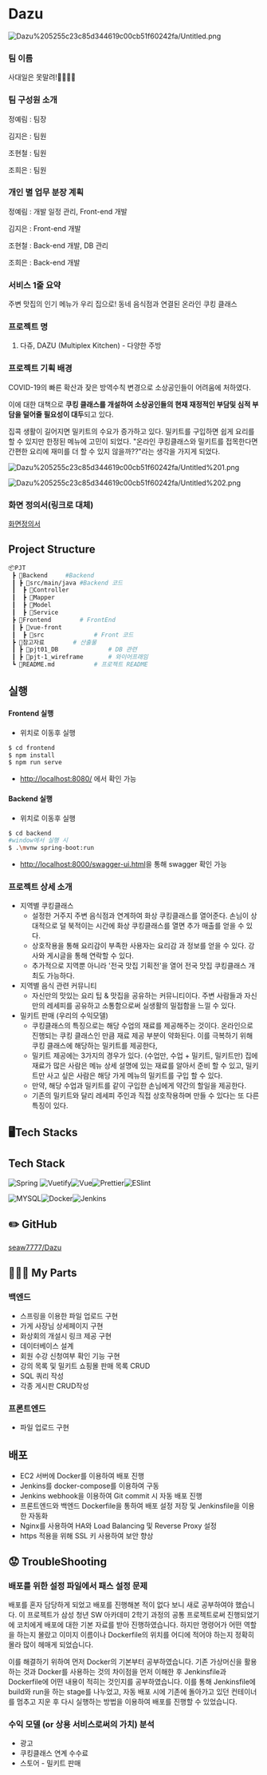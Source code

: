 # Dazu

![Dazu%205255c23c85d344619c00cb51f60242fa/Untitled.png](Dazu%205255c23c85d344619c00cb51f60242fa/Untitled.png)

### 팀 이름

사대일은 못말려!👨‍👩‍👧‍👧

### 팀 구성원 소개

정예림 : 팀장

김지은 : 팀원

조현철 : 팀원

조희은 : 팀원

### 개인 별 업무 분장 계획

정예림 : 개발 일정 관리, Front-end 개발

김지은 : Front-end 개발

조현철 : Back-end 개발, DB 관리

조희은 : Back-end 개발

### 서비스 1줄 요약

주변 맛집의 인기 메뉴가 우리 집으로! 동네 음식점과 연결된 온라인 쿠킹 클래스

### 프로젝트 명

1. 다쥬, DAZU (Multiplex Kitchen) - 다양한 주방

### 프로젝트 기획 배경

COVID-19의 빠른 확산과 잦은 방역수칙 변경으로 소상공인들이 어려움에 처하였다.

이에 대한 대책으로 **쿠킹 클래스를 개설하여 소상공인들의 현재 재정적인 부담및 심적 부담을 덜어줄 필요성이 대두**되고 있다.

집콕 생활이 길어지면 밀키트의 수요가 증가하고 있다. 밀키트를 구입하면 쉽게 요리를 할 수 있지만 한정된 메뉴에 고민이 되었다. "온라인 쿠킹클래스와 밀키트를 접목한다면 간편한 요리에 재미를 더 할 수 있지 않을까??"라는 생각을 가지게 되었다.

![Dazu%205255c23c85d344619c00cb51f60242fa/Untitled%201.png](Dazu%205255c23c85d344619c00cb51f60242fa/Untitled%201.png)

![Dazu%205255c23c85d344619c00cb51f60242fa/Untitled%202.png](Dazu%205255c23c85d344619c00cb51f60242fa/Untitled%202.png)

### 화면 정의서(링크로 대체)

[화면정의서](https://www.notion.so/80b7e8725f9b43219aa8793b042a95bb)

## Project Structure

```bash
📦PJT
 ┣ 📂Backend		#Backend
 ┃ ┣ 📂src/main/java	#Backend 코드
 ┃  ┣ 📂Controller
 ┃  ┣ 📂Mapper
 ┃  ┣ 📂Model
 ┃  ┣ 📂Service
 ┣ 📂Frontend		# FrontEnd
 ┃ ┣ 📂vue-front 
 ┃ 	┣ 📂src				# Front 코드
 ┣ 📂참고자료		# 산출물
 ┃ ┣ 📂pjt01_DB				# DB 관련
 ┃ ┣ 📂pjt-1_wireframe		# 와이어프래임
 ┗ 📜README.md			# 프로젝트 README
```

## 실행

#### Frontend 실행

- 위치로 이동후 실행

```bash
$ cd frontend
$ npm install
$ npm run serve
```

- [http://localhost:8080/](http://localhost:8080/) 에서 확인 가능

#### Backend 실행

- 위치로 이동후 실행

```bash
$ cd backend
#window에서 실행 시
$ .\mvnw spring-boot:run
```

- [http://localhost:8000/swagger-ui.html](http://localhost:8000/swagger-ui.html%EC%9D%84)을 통해 swagger 확인 가능

### 프로젝트 상세 소개

- 지역별 쿠킹클래스
    - 설정한 거주지 주변 음식점과 연계하여 화상 쿠킹클래스를 열어준다. 손님이 상대적으로 덜 북적이는 시간에 화상 쿠킹클래스를 열면 추가 매출를 얻을 수 있다.
    - 상호작용을 통해 요리감이 부족한 사용자는 요리감 과 정보를 얻을 수 있다. 강사와 게시글을 통해 연락할 수 있다.
    - 추가적으로 지역뿐 아니라 '전국 맛집 기획전'을 열어 전국 맛집 쿠킹클래스 개최도 가능하다.
- 지역별 음식 관련 커뮤니티
    - 자신만의 맛있는 요리 팁 & 맛집을 공유하는 커뮤니티이다. 주변 사람들과 자신만의 레세피를 공유하고 소통함으로써 실생활의 밀접함을 느낄 수 있다.
- 밀키트 판매 (우리의 수익모델)
    - 쿠킹클래스의 특징으로는 해당 수업의 재료를 제공해주는 것이다. 온라인으로 진행되는 쿠킹 클래스인 만큼 재료 제공 부분이 약화된다. 이를 극복하기 위해 쿠킹 클래스에 해당하는 밀키트를 제공한다,
    - 밀키트 제공에는 3가지의 경우가 있다. (수업만, 수업 + 밀키트, 밀키트만) 집에 재료가 많은 사람은 메뉴 상세 설명에 있는 재료를 알아서 준비 할 수 있고, 밀키트만 사고 싶은 사람은 해당 가게 메뉴의 밀키트를 구입 할 수 있다.
    - 만약, 해당 수업과 밀키트를 같이 구입한 손님에게 약간의 할일을 제공한다.
    - 기존의 밀키트와 달리 레세피 주인과 직접 상호작용하며 만들 수 있다는 또 다른 특징이 있다.

## 🖥️Tech Stacks

## Tech Stack

![Spring](https://img.shields.io/badge/Vue-2.6.12-green?style=flat&logo=Vue.js) ![Vuetify](https://img.shields.io/badge/Vuetify-2.0.9-green?style=flat&logo=Vuetify)![Vue](https://img.shields.io/badge/Spring-2.42-success?style=flat&logo=Spring)![Prettier](https://img.shields.io/badge/Prettier-%5E6.0.0-yellow?style=flat&logo=Prettier)![ESlint](https://img.shields.io/badge/ESlint-4.5.0-yellow?style=flat&logo=ESlint)

![MYSQL](https://img.shields.io/badge/MySQL-4479A1?style=flat-square&logo=MySQL&logoColor=white)![Docker](https://img.shields.io/badge/Docker-2496ED?style=flat-square&logo=Docker&logoColor=white)![Jenkins](https://img.shields.io/badge/Jenkins-D24939?style=flat-square&logo=Jenkins&logoColor=white)

## ✏️ GitHub

[seaw7777/Dazu](https://github.com/seaw7777/Dazu)

## 👩🏻‍🔧 My Parts

### 백엔드

- 스프링을 이용한 파일 업로드 구현
- 가게 사장님 상세페이지 구현
- 화상회의 개설시 링크 제공 구현
- 데이터베이스 설계
- 회원 수강 신청여부 확인 기능 구현
- 강의 목록 및 밀키트 쇼핑몰 판매 목록 CRUD
- SQL 쿼리 작성
- 각종 게시판 CRUD작성

### 프론트엔드

- 파일 업로드 구현

## 배포

- EC2 서버에 Docker를 이용하여 배포 진행
- Jenkins를 docker-compose를 이용하여 구동
- Jenkins webhook을 이용하여 Git commit 시 자동 배포 진행
- 프론트엔드와 백엔드 Dockerfile을 통하여 배포 설정 저장 및 Jenkinsfile을 이용한 자동화
- Nginx를 사용하여 HA와 Load Balancing 및 Reverse Proxy 설정
- https 적용을 위해 SSL 키 사용하여 보안 향상

## 😟 TroubleShooting

### 배포를 위한 설정 파일에서 패스 설정 문제

 배포를 혼자 담당하게 되었고 배포를 진행해본 적이 없다 보니 새로 공부하여야 했습니다. 이 프로젝트가 삼성 청년 SW 아카데미 2학기 과정의 공통 프로젝트로써 진행되었기에 코치에게 배포에 대한 기본 자료를 받아 진행하였습니다. 하지만 명령어가 어떤 역할을 하는지 몰랐고 이미지 이름이나 Dockerfile의 위치를 어디에 적어야 하는지 정확히 몰라 많이 헤매게 되었습니다.

 이를 해결하기 위하여 먼저 Docker의 기본부터 공부하였습니다. 기존 가상머신을 활용하는 것과 Docker를 사용하는 것의 차이점을 먼저 이해한 후 Jenkinsfile과 Dockerfile에 어떤 내용이 적히는 것인지를 공부하였습니다. 이를 통해 Jenkinsfile에 build와 run을 하는 stage를 나누었고, 자동 배포 시에 기존에 돌아가고 있던 컨테이너를 멈추고 지운 후 다시 실행하는 방법을 이용하여 배포를 진행할 수 있었습니다.

### 수익 모델 (or 상용 서비스로써의 가치) 분석

- 광고
- 쿠킹클래스 연계 수수료
- 스토어 - 밀키트 판매